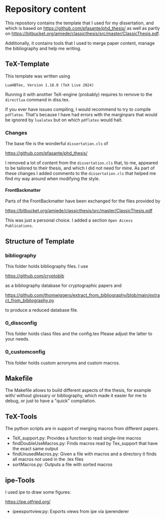 <!-- Author: Marcel Tiepelt -->
<!-- Source: https://github.com/mtiepelt/dissertation -->
<!-- Version 0.9 -->

# Repository content

This repository contains the template that I used for my dissertation, 
and which is based on https://github.com/pfasante/phd_thesis/ as well as partly on https://bitbucket.org/amiede/classicthesis/src/master/ClassicThesis.pdf. 

Additionally, it contains tools that I used to merge paper content, manage the bibliography and help me writing. 

## TeX-Template

This template was written using 

`LuaHBTex, Version 1.18.0 (TeX Live 2024)`

Running it with another TeX-engine (probably) requires to remove to the `directlua` command in diss.tex.

If you ever have issues compiling, I would recommend to try to compile `pdflatex`. That's because I have had errors with the marginpars that would be ignored by `lualatex` but on which `pdflatex` would halt. 

### Changes 

The base file is the wonderful `dissertation.cls` of 

https://github.com/pfasante/phd_thesis/

I removed a lot of content from the `dissertation.cls` that, to me, appeared to be tailored to their thesis, and which I did not need for mine. As part of these changes I added comments to the `dissertation.cls` that helped me find my way around when modifying the style. 

#### FrontBackmatter

Parts of the FrontBackmatter have been exchanged for the files provided by 

https://bitbucket.org/amiede/classicthesis/src/master/ClassicThesis.pdf

This was just a personal choice. I added a section `Open Access Publications`. 

## Structure of Template

### bibliography

This folder holds bibliography files. I use 

https://github.com/cryptobib 

as a bibliography database for cryptographic papers and 

https://github.com/thomwiggers/extract_from_bibliography/blob/main/extract_from_bibliography.py

to produce a reduced database file.

### 0_dissconfig 

This folder holds class files and the config.tex Please adjust the latter to your needs. 

### 0_customconfig
 
This folder holds custom acronyms and custom macros.

## Makefile 

The Makefile allows to build different aspects of the thesis, for example with/ without glossary or bibliography, which made it easier for me to debug, or just to have a "quick" compilation.  

## TeX-Tools 

The python scripts are in support of merging macros from different papers. 

* TeX_support.py: Provides a function to read single-line macros
* findDoubleUseMacros.py: Finds macros read by Tex_support that have the exact same output
* findUnusedMacros.py: Given a file with macros and a directory it finds all macros not used in the .tex files
* sortMacros.py: Outputs a file with sorted macros 

## ipe-Tools

I used ipe to draw some figures:

https://ipe.otfried.org/

* ipeexportview.py: Exports views from ipe via iperenderer